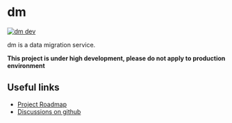 # dm

[![dm dev](https://img.shields.io/matrix/dm:aos.dev.svg?server_fqdn=chat.aos.dev&label=%23dm%3Aaos.dev&logo=matrix)](https://matrix.to/#/#dm:aos.dev)

dm is a data migration service.

**This project is under high development, please do not apply to production environment**

## Useful links

- [Project Roadmap](https://forum.beyondstorage.io)
- [Discussions on github](https://forum.beyondstorage.io)
